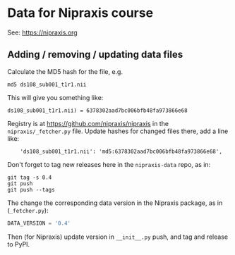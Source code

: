 # Data for Nipraxis course

See: <https://nipraxis.org>

## Adding / removing / updating data files

Calculate the MD5 hash for the file, e.g.

```
md5 ds108_sub001_t1r1.nii
```

This will give you something like:

```
ds108_sub001_t1r1.nii) = 6378302aad7bc006bfb48fa973866e68
```

Registry is at <https://github.com/nipraxis/nipraxis> in the
`nipraxis/_fetcher.py` file.  Update hashes for changed files there, add a line
like:

```
    'ds108_sub001_t1r1.nii': 'md5:6378302aad7bc006bfb48fa973866e68',
```

Don't forget to tag new releases here in the `nipraxis-data` repo, as in:

```
git tag -s 0.4
git push
git push --tags
```

The change the corresponding data version in the Nipraxis package, as in (`_fetcher.py`):

```python
DATA_VERSION = '0.4'
```

Then (for Nipraxis) update version in `__init__.py` push, and tag and release
to PyPI.
